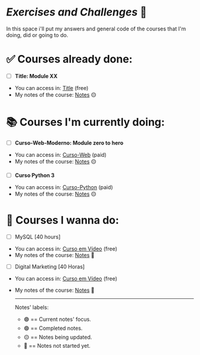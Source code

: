 # *Exercises and Challenges* :memo:

In this space i'll put my answers and general code of the courses that I'm doing, did or going to do.

# :white_check_mark: Courses already done:

- [ ] **Title: Module XX**
* You can access in: [Title](link) (free)
* My notes of the course: [Notes](link) :yellow_circle:

# :books: Courses I'm currently doing:
- [ ] **Curso-Web-Moderno: Module zero to hero**
* You can access in: [Curso-Web](https://www.udemy.com/share/1013eS3@v_7gMEN2KwIJnVkTU1FLQXD6o7bMBTHghyaubQxWIzi43l9Cj72AuEMa7evU4ggB/) (paid)
* My notes of the course: [Notes](https://github.com/alithinos-fylakas/my-studies/tree/main/00-WebDevCourse) :yellow_circle:

- [ ] **Curso Python 3**
* You can access in: [Curso-Python](https://www.udemy.com/share/101rZm3@B1Mdn0TeYjREGd7d_p6X-8Bd-YxEMsxO_cGqT5GUDpRh8tpgPDEkytP17no9_OTa-g==/) (paid)
* My notes of the course: [Notes](https://github.com/alithinos-fylakas/my-studies/tree/main/01-Python) :yellow_circle:

# :date: Courses I wanna do:
- [ ] MySQL [40 hours]
* You can access in: [Curso em Vídeo](https://www.cursoemvideo.com/curso/mysql/) (free)
* My notes of the course: [Notes]() :red_circle:

- [ ] Digital Marketing [40 Horas]
* You can access in: [Curso em Vídeo](https://www.cursoemvideo.com/curso/marketing-digital/) (free)
* My notes of the course: [Notes]() :red_circle:

    ---
    Notes' labels:
    - :purple_circle: == Current notes' focus.
    - :green_circle: == Completed notes.
    - :yellow_circle: == Notes being updated.
    - :red_circle: == Notes not started yet.